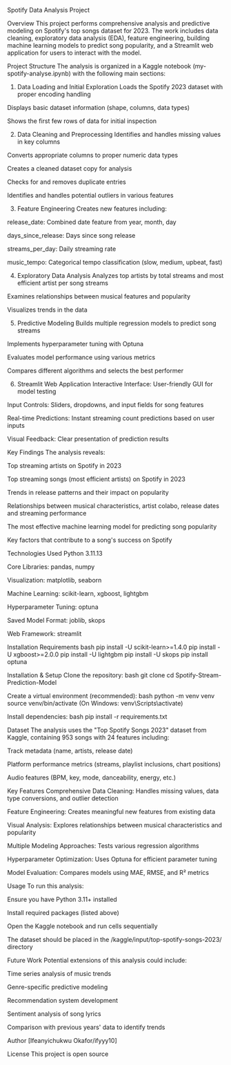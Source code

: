 Spotify Data Analysis Project

Overview
This project performs comprehensive analysis and predictive modeling on Spotify's top songs dataset for 2023. The work includes data cleaning, exploratory data analysis (EDA), feature engineering, building machine learning models to predict song popularity, and a Streamlit web application for users to interact with the model.

Project Structure
The analysis is organized in a Kaggle notebook (my-spotify-analyse.ipynb) with the following main sections:


1. Data Loading and Initial Exploration
Loads the Spotify 2023 dataset with proper encoding handling

Displays basic dataset information (shape, columns, data types)

Shows the first few rows of data for initial inspection


2. Data Cleaning and Preprocessing
Identifies and handles missing values in key columns

Converts appropriate columns to proper numeric data types

Creates a cleaned dataset copy for analysis

Checks for and removes duplicate entries

Identifies and handles potential outliers in various features


3. Feature Engineering
Creates new features including:

release_date: Combined date feature from year, month, day

days_since_release: Days since song release

streams_per_day: Daily streaming rate

music_tempo: Categorical tempo classification (slow, medium, upbeat, fast)


4. Exploratory Data Analysis
Analyzes top artists by total streams and most efficient artist per song streams

Examines relationships between musical features and popularity

Visualizes trends in the data


5. Predictive Modeling
Builds multiple regression models to predict song streams

Implements hyperparameter tuning with Optuna

Evaluates model performance using various metrics

Compares different algorithms and selects the best performer


6. Streamlit Web Application
Interactive Interface: User-friendly GUI for model testing

Input Controls: Sliders, dropdowns, and input fields for song features

Real-time Predictions: Instant streaming count predictions based on user inputs

Visual Feedback: Clear presentation of prediction results


Key Findings
The analysis reveals:

Top streaming artists on Spotify in 2023

Top streaming songs (most efficient artists) on Spotify in 2023

Trends in release patterns and their impact on popularity

Relationships between musical characteristics, artist colabo, release dates and streaming performance

The most effective machine learning model for predicting song popularity

Key factors that contribute to a song's success on Spotify


Technologies Used
Python 3.11.13

Core Libraries: pandas, numpy

Visualization: matplotlib, seaborn

Machine Learning: scikit-learn, xgboost, lightgbm

Hyperparameter Tuning: optuna

Saved Model Format: joblib, skops

Web Framework: streamlit


Installation Requirements
bash
pip install -U scikit-learn>=1.4.0
pip install -U xgboost>=2.0.0
pip install -U lightgbm
pip install -U skops
pip install optuna


Installation & Setup
Clone the repository:
bash
git clone <your-repo-url>
cd Spotify-Stream-Prediction-Model

Create a virtual environment (recommended):
bash
python -m venv venv
source venv/bin/activate  (On Windows: venv\Scripts\activate)

Install dependencies:
bash
pip install -r requirements.txt


Dataset
The analysis uses the "Top Spotify Songs 2023" dataset from Kaggle, containing 953 songs with 24 features including:

Track metadata (name, artists, release date)

Platform performance metrics (streams, playlist inclusions, chart positions)

Audio features (BPM, key, mode, danceability, energy, etc.)


Key Features
Comprehensive Data Cleaning: Handles missing values, data type conversions, and outlier detection

Feature Engineering: Creates meaningful new features from existing data

Visual Analysis: Explores relationships between musical characteristics and popularity

Multiple Modeling Approaches: Tests various regression algorithms

Hyperparameter Optimization: Uses Optuna for efficient parameter tuning

Model Evaluation: Compares models using MAE, RMSE, and R² metrics


Usage
To run this analysis:

Ensure you have Python 3.11+ installed

Install required packages (listed above)

Open the Kaggle notebook and run cells sequentially

The dataset should be placed in the /kaggle/input/top-spotify-songs-2023/ directory


Future Work
Potential extensions of this analysis could include:

Time series analysis of music trends

Genre-specific predictive modeling

Recommendation system development

Sentiment analysis of song lyrics

Comparison with previous years' data to identify trends


Author
[Ifeanyichukwu Okafor/ifyyy10]


License
This project is open source 
